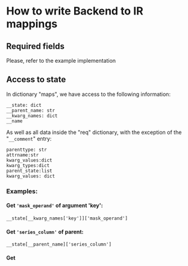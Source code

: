 # How to write Backend to IR mappings

## Required fields

Please, refer to the example implementation

## Access to state

In dictionary "maps", we have access to the following information:

```
__state: dict
__parent_name: str
__kwarg_names: dict
__name
```

As well as all data inside the "req" dictionary, with the exception of the "```__comment```" entry:

```
parenttype: str
attrname:str
kwarg_values:dict
kwarg_types:dict
parent_state:list
kwarg_values: dict
```


### Examples:

#### Get ```'mask_operand'``` of argument 'key':
```
__state[__kwarg_names['key']]['mask_operand']
```

#### Get ```'series_column'``` of parent:

```
__state[__parent_name]['series_column']
```

#### Get 
